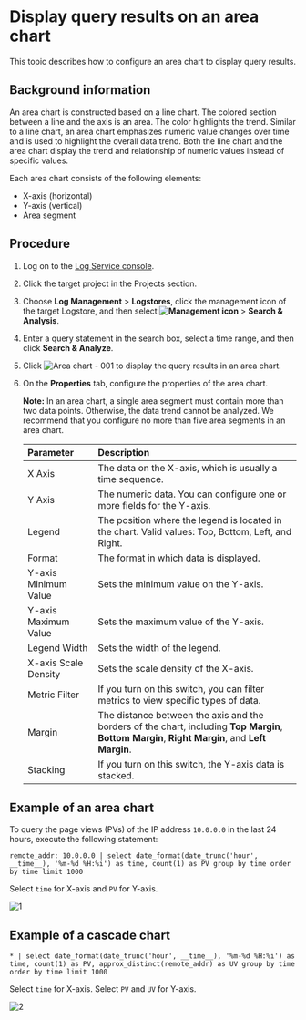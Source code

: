 # Display query results on an area chart

This topic describes how to configure an area chart to display query results.

## Background information

An area chart is constructed based on a line chart. The colored section between a line and the axis is an area. The color highlights the trend. Similar to a line chart, an area chart emphasizes numeric value changes over time and is used to highlight the overall data trend. Both the line chart and the area chart display the trend and relationship of numeric values instead of specific values.

Each area chart consists of the following elements:

-   X-axis \(horizontal\)
-   Y-axis \(vertical\)
-   Area segment

## Procedure

1.  Log on to the [Log Service console](https://sls.console.aliyun.com).

2.  Click the target project in the Projects section.

3.  Choose **Log Management** \> **Logstores**, click the management icon of the target Logstore, and then select **![Management icon](https://static-aliyun-doc.oss-cn-hangzhou.aliyuncs.com/assets/img/en-US/9484688951/p52166.png)** \> **Search & Analysis**.

4.  Enter a query statement in the search box, select a time range, and then click **Search & Analyze**.

5.  Click ![Area chart - 001](https://static-aliyun-doc.oss-cn-hangzhou.aliyuncs.com/assets/img/en-US/6696895951/p93118.png) to display the query results in an area chart.

6.  On the **Properties** tab, configure the properties of the area chart.

    **Note:** In an area chart, a single area segment must contain more than two data points. Otherwise, the data trend cannot be analyzed. We recommend that you configure no more than five area segments in an area chart.

    |Parameter|Description|
    |:--------|:----------|
    |X Axis|The data on the X-axis, which is usually a time sequence.|
    |Y Axis|The numeric data. You can configure one or more fields for the Y-axis.|
    |Legend|The position where the legend is located in the chart. Valid values: Top, Bottom, Left, and Right.|
    |Format|The format in which data is displayed.|
    |Y-axis Minimum Value|Sets the minimum value on the Y-axis.|
    |Y-axis Maximum Value|Sets the maximum value of the Y-axis.|
    |Legend Width|Sets the width of the legend.|
    |X-axis Scale Density|Sets the scale density of the X-axis.|
    |Metric Filter|If you turn on this switch, you can filter metrics to view specific types of data.|
    |Margin|The distance between the axis and the borders of the chart, including **Top Margin**, **Bottom Margin**, **Right Margin**, and **Left Margin**.|
    |Stacking|If you turn on this switch, the Y-axis data is stacked.|


## Example of an area chart

To query the page views \(PVs\) of the IP address `10.0.0.0` in the last 24 hours, execute the following statement:

```
remote_addr: 10.0.0.0 | select date_format(date_trunc('hour', __time__), '%m-%d %H:%i') as time, count(1) as PV group by time order by time limit 1000
```

Select `time` for X-axis and `PV` for Y-axis.

![1](https://static-aliyun-doc.oss-cn-hangzhou.aliyuncs.com/assets/img/en-US/6374122061/p129973.png)

## Example of a cascade chart

```
* | select date_format(date_trunc('hour', __time__), '%m-%d %H:%i') as time, count(1) as PV, approx_distinct(remote_addr) as UV group by time order by time limit 1000
```

Select `time` for X-axis. Select `PV` and `UV` for Y-axis.

![2](https://static-aliyun-doc.oss-cn-hangzhou.aliyuncs.com/assets/img/en-US/6374122061/p129974.png)

